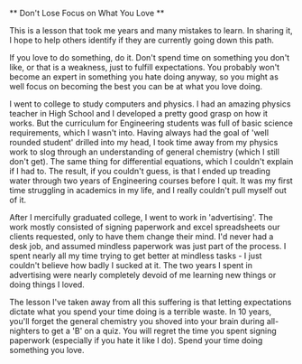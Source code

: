 
** Don't Lose Focus on What You Love **

This is a lesson that took me years and many mistakes to learn. In sharing it, I hope to help others identify if they are currently going down this path. 

If you love to do something, do it. Don't spend time on something you don't like, or that is a weakness, just to fulfill expectations. You probably won't become an expert in something you hate doing anyway, so you might as well focus on becoming the best you can be at what you love doing.

I went to college to study computers and physics. I had an amazing physics teacher in High School and I developed a pretty good grasp on how it works. But the curriculum for Engineering students was full of basic science requirements, which I wasn't into. Having always had the goal of 'well rounded student' drilled into my head, I took time away from my physics work to slog through an understanding of general chemistry (which I still don't get). The same thing for differential equations, which I couldn't explain if I had to. The result, if you couldn't guess, is that I ended up treading water through two years of Engineering courses before I quit. It was my first time struggling in academics in my life, and I really couldn't pull myself out of it.

After I mercifully graduated college, I went to work in 'advertising'. The work mostly consisted of signing paperwork and excel spreadsheets our clients requested, only to have them change their mind. I'd never had a desk job, and assumed mindless paperwork was just part of the process. I spent nearly all my time trying to get better at mindless tasks - I just couldn't believe how badly I sucked at it. The two years I spent in advertising were nearly completely devoid of me learning new things or doing things I loved.

The lesson I've taken away from all this suffering is that letting expectations dictate what you spend your time doing is a terrible waste. In 10 years, you'll forget the general chemistry you shoved into your brain during all-nighters to get a 'B' on a quiz. You will regret the time you spent signing paperwork (especially if you hate it like I do). Spend your time doing something you love.

